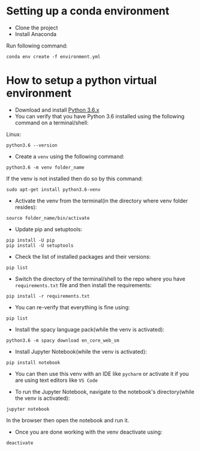 # Setting up a conda environment

- Clone the project
- Install Anaconda

Run following command:

`conda env create -f environment.yml`

# How to setup a python virtual environment

- Download and install [Python 3.6.x](https://www.python.org/downloads/release/python-3610/)
- You can verify that you have Python 3.6 installed using the following command on a terminal/shell:

Linux:

```
python3.6 --version
```

- Create a `venv` using the following command:

```
python3.6 -m venv folder_name
```

If the venv is not installed then do so by this command:

```
sudo apt-get install python3.6-venv
```

- Activate the venv from the terminal(in the directory where venv folder resides):

```
source folder_name/bin/activate
```

- Update pip and setuptools:

```
pip install -U pip
pip install -U setuptools
```

- Check the list of installed packages and their versions:

```
pip list
```

- Switch the directory of the terminal/shell to the repo where you have `requirements.txt` file and then install the requirements:

```
pip install -r requirements.txt
```

- You can re-verify that everything is fine using:

```
pip list
```

- Install the spacy language pack(while the venv is activated):

```
python3.6 -m spacy download en_core_web_sm
```

- Install Jupyter Notebook(while the venv is activated):

```
pip install notebook
```

- You can then use this venv with an IDE like `pycharm` or activate it if you are using text editors like `VS Code`

- To run the Jupyter Notebook, navigate to the notebook's directory(while the venv is activated):

```
jupyter notebook
```

In the browser then open the notebook and run it.

- Once you are done working with the venv deactivate using:

```
deactivate
```
